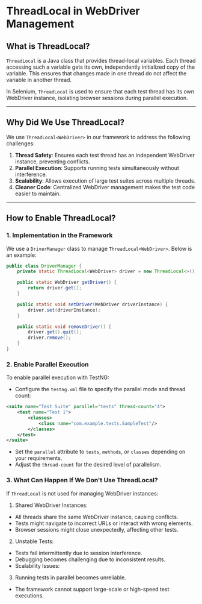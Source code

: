 # ThreadLocal in WebDriver Management

## What is ThreadLocal?
`ThreadLocal` is a Java class that provides thread-local variables. Each thread accessing such a variable gets its own, independently initialized copy of the variable. This ensures that changes made in one thread do not affect the variable in another thread.

In Selenium, `ThreadLocal` is used to ensure that each test thread has its own WebDriver instance, isolating browser sessions during parallel execution.

---

## Why Did We Use ThreadLocal?
We use `ThreadLocal<WebDriver>` in our framework to address the following challenges:

1. **Thread Safety**: Ensures each test thread has an independent WebDriver instance, preventing conflicts.
2. **Parallel Execution**: Supports running tests simultaneously without interference.
3. **Scalability**: Allows execution of large test suites across multiple threads.
4. **Cleaner Code**: Centralized WebDriver management makes the test code easier to maintain.

---

## How to Enable ThreadLocal?

### 1. Implementation in the Framework
We use a `DriverManager` class to manage `ThreadLocal<WebDriver>`. Below is an example:

```java
public class DriverManager {
    private static ThreadLocal<WebDriver> driver = new ThreadLocal<>();

    public static WebDriver getDriver() {
        return driver.get();
    }

    public static void setDriver(WebDriver driverInstance) {
        driver.set(driverInstance);
    }

    public static void removeDriver() {
        driver.get().quit();
        driver.remove();
    }
}
```

### 2. Enable Parallel Execution
To enable parallel execution with TestNG:

- Configure the `testng.xml` file to specify the parallel mode and thread count:
```xml
<suite name="Test Suite" parallel="tests" thread-count="4">
    <test name="Test 1">
        <classes>
            <class name="com.example.tests.SampleTest"/>
        </classes>
    </test>
</suite>
```
- Set the `parallel` attribute to `tests`, `methods`, or `classes` depending on your requirements.
- Adjust the `thread-count` for the desired level of parallelism.

### 3. What Can Happen If We Don't Use ThreadLocal?
If `ThreadLocal` is not used for managing WebDriver instances:

1. Shared WebDriver Instances:
- All threads share the same WebDriver instance, causing conflicts.
- Tests might navigate to incorrect URLs or interact with wrong elements.
- Browser sessions might close unexpectedly, affecting other tests.

2. Unstable Tests:
- Tests fail intermittently due to session interference.
- Debugging becomes challenging due to inconsistent results.
- Scalability Issues:

3. Running tests in parallel becomes unreliable.
- The framework cannot support large-scale or high-speed test executions.


